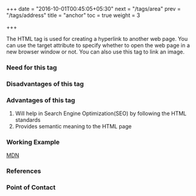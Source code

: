 +++
date = "2016-10-01T00:45:05+05:30"
next = "/tags/area"
prev = "/tags/address"
title = "anchor"
toc = true
weight = 3

+++

The HTML <a> tag is used for creating a hyperlink to another web page.
You can use the target attribute to specify whether to open the web page in a new browser window or not.
You can also use this tag to link an image.

<h3>Need for this tag</h3>

<h3>Disadvantages of this tag</h3>

<h3>Advantages of this tag</h3>
<ol>
  <li>Will help in Search Engine Optimization(SEO) by following the HTML standards</li>
  <li>Provides semantic meaning to the HTML page</li>
</ol>

<h3>Working Example</h3>
<a href="https://developer.mozilla.org">MDN</a>

<h3>References</h3>

<h3>Point of Contact</h3>
